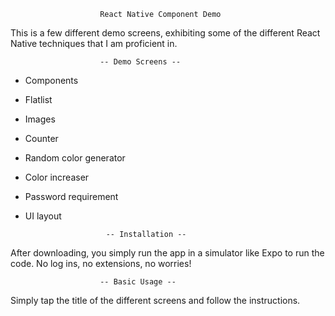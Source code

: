                         React Native Component Demo

This is a few different demo screens, exhibiting some of the different React Native techniques that I am proficient in.


                        -- Demo Screens --

- Components
- Flatlist
- Images
- Counter
- Random color generator
- Color increaser
- Password requirement
- UI layout

                        -- Installation --

After downloading, you simply run the app in a simulator like Expo to run the code. No log ins, no extensions, no worries!

                        -- Basic Usage --

Simply tap the title of the different screens and follow the instructions.